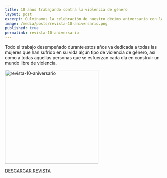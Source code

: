 ```yaml
---
title: 10 años trabajando contra la violencia de género
layout: post
excerpt: Culminamos la celebración de nuestro décimo aniversario con la edición de una revista en la que se recogen diferentes testimonio sobre el impacto del programa en profesionales y personas beneficiarias.
image: /media/posts/revista-10-aniversario.png
published: true
permalink: revista-10-aniversario
---
```


Todo el trabajo desempeñado durante estos años va dedicada a todas las mujeres que han sufrido en su vida algún tipo de violencia de género, así como a todas aquellas personas que se esfuerzan cada día en construir un mundo libre de violencia.

<div class="marginTop-xl marginBottom-xl textAlign-center">
  <p class="textAlign-center"><img width="300" src="{{site.baseurl}}/media/posts/revista-10-aniversario.png" alt="revista-10-aniversario" /></p>
  <a href="/media/docs/programa-contexto-10-aniversario.pdf" class="Button Button--primary Button--lg fontSize-md" download>
    DESCARGAR REVISTA
  </a>
</div>
